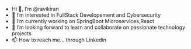 - Hi 👋, I’m @ravikiran
- 👀 I’m interested in FullStack Developement and Cybersecurity
- 🌱 I’m currently working on  SpringBoot Microservices,React
- 💞️ I’m looking forward to learn and collaborate on passionate technology projects
- 📫 How to reach me... through Linkedin

<!---
ravikiranx5/ravikiranx5 is a ✨ special ✨ repository because its `README.md` (this file) appears on your GitHub profile.
You can click the Preview link to take a look at your changes.
--->
